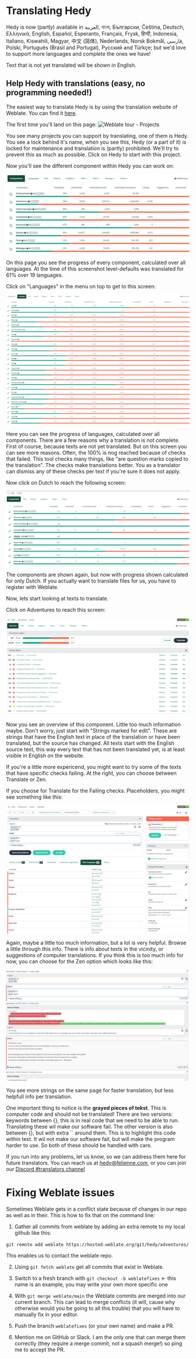 Translating Hedy
================

Hedy is now (partly) available in العربية, বাংলা, Български, Čeština, Deutsch, Ελληνικά, English, Español, Esperanto, Français, Frysk, हिन्दी, Indonesia, Italiano, Kiswahili, Magyar, 中文 (简体), Nederlands, Norsk Bokmål, فارسی, Polski, Português (Brasil and Portugal), Русский and Türkçe; but we'd love to support more languages and complete the ones we have!

Text that is not yet translated will be shown in English.

Help Hedy with translations (easy, no programming needed!)
----------------------------------------------------------

The easiest way to translate Hedy is by using the translation website of Weblate. You can find it [here](https://hosted.weblate.org/projects/hedy).

The first time you'll land on this page:
![Weblate tour - Projects](https://user-images.githubusercontent.com/28646458/156936569-9b8e2213-2789-4920-b746-0da22629dadc.jpg)

You see many projects you can support by translating, one of them is Hedy. You see a lock behind it's name, when you see this, Hedy (or a part of it) is locked for maintenance and translation is (partly) prohibited. We'll try to prevent this as much as possible.
Click on Hedy to start with this project.

Now you'll see the different component within Hedy you can work on:

![](image/TRANSLATING/1652368824875.png)

On this page you see the progress of every component, calculated over all languages. At the time of this screenshot level-defaults was translated for 61% over 19 languages.

Click on "Languages" in the menu on top to get to this screen:

![](image/TRANSLATING/1652368938016.png)

Here you can see the progress of languages, calculated over all components. There are a few reasons why a translation is not complete. First of course, because texts are not yet translated. But on this screen you can see more reasons. Often, the 100% is nog reached because of checks that failed. This tool checks many things, like "are question marks copied to the translation". The checks make translations better. You as a translator can dismiss any of these checks per text if you're sure it does not apply.

Now click on Dutch to reach the following screen:

![](image/TRANSLATING/1652369040371.png)

The components are shown again, but now with progress shown calculated for only Dutch. If you actually want to translate files for us, you have to register with Weblate.

Now, lets start looking at texts to translate.

Click on Adventures to reach this screen:

![](image/TRANSLATING/1652369170523.png)

Now you see an overview of this component. Little too much information maybe. Don't worry, just start with "Strings marked for edit". These are strings that have the English text in place of the translation or have been translated, but the source has changed. All texts start with the English source text, this way every text that has not been translated yet, is at least visible in English on the website.

If you're a little more expericend, you might want to try some of the texts that have specific checks failing.
At the right, you can choose between Translate or Zen.

If you choose for Translate for the Failing checks: Placeholders, you might see something like this:

![](image/TRANSLATING/1652370304289.png)

Again, maybe a little too much information, but a lot is very helpful. Browse a little through this info. There is info about texts in the vicinity, or suggestions of computer translations. If you think this is too much info for now, you can choose for the Zen option which looks like this:

![](image/TRANSLATING/1652370483598.png)

You see more strings on the same page for faster translation, but less helpfull info per translation.

One important thing to notice is the **grayed pieces of tekst**. This is computer code and should not be translated! There are two versions: keywords between {}, this is in real code that we need to be able to run. Translating these wil make our software fail. The other version is also between {}, but with extra `` around them. This is to highlight this code within text. It wil not make our software fail, but will make the program harder to use. So both of these should be handled with care.



If you run into any problems, let us know, so we can address them here for future translators. You can reach us at [hedy@felienne.com](mailto:hedy@felienne.com), or you can join our [Discord #translators channel](https://discord.gg/aQqDWFbk)

Fixing Weblate issues
================

Sometimes Weblate gets in a conflict state because of changes in our repo as well as in their. This is how to fix that on the command line:


1. Gather all commits from weblate by adding an extra remote to my local github like this:

`git remote add weblate https://hosted.weblate.org/git/hedy/adventures/`

This enables us to contact the weblate repo.

2. Using `git fetch weblate` get all commits that exist in Weblate.

3. Switch to a fresh branch with `git checkout -b weblatefixes` <- this name is an example, you may write your own more specific one

4. With `git merge weblate/main` the Weblate commits are merged into our current branch. This can lead to merge conflicts (it will, cause why otherwise would you be going to all this trouble) that you will have to manually fix in your editor.

5. Push the branch `weblatefixes` (or your own name) and make a PR. 

6. Mention me on GitHub or Slack. I am the only one that can merge them correctly (they require a merge commit, not a squash merge!) so ping me to accept the PR.
